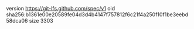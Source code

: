 version https://git-lfs.github.com/spec/v1
oid sha256:b1361e00e20589fe04d3d4b4147f757812f6c21f4a250f10f1be3eebd58dca06
size 3303
